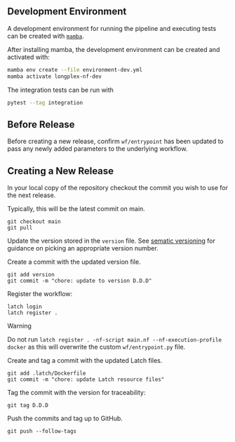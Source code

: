 ## Development Environment

A development environment for running the pipeline and executing tests can be created with [`mamba`](https://mamba.readthedocs.io/en/latest/installation/mamba-installation.html).

After installing mamba, the development environment can be created and activated with:
```bash
mamba env create --file environment-dev.yml
mamba activate longplex-nf-dev
```

The integration tests can be run with
```bash
pytest --tag integration
```

## Before Release

Before creating a new release, confirm `wf/entrypoint` has been updated to pass any newly added parameters to the underlying workflow.

## Creating a New Release

In your local copy of the repository checkout the commit you wish to use for the next release.

Typically, this will be the latest commit on main.

```console
git checkout main
git pull
```

Update the version stored in the `version` file.
See [sematic versioning](https://semver.org/) for guidance on picking an appropriate version number.

Create a commit with the updated version file.

```console
git add version
git commit -m "chore: update to version D.D.D"
```

Register the workflow:

```console
latch login
latch register .
```

> [!WARNING]
> Do not run `latch register . -nf-script main.nf --nf-execution-profile docker` as this will overwrite the custom `wf/entrypoint.py` file.

Create and tag a commit with the updated Latch files.

```console
git add .latch/Dockerfile
git commit -m "chore: update Latch resource files"
```

Tag the commit with the version for traceability:

```console
git tag D.D.D
```

Push the commits and tag up to GitHub.

```console
git push --follow-tags
```
